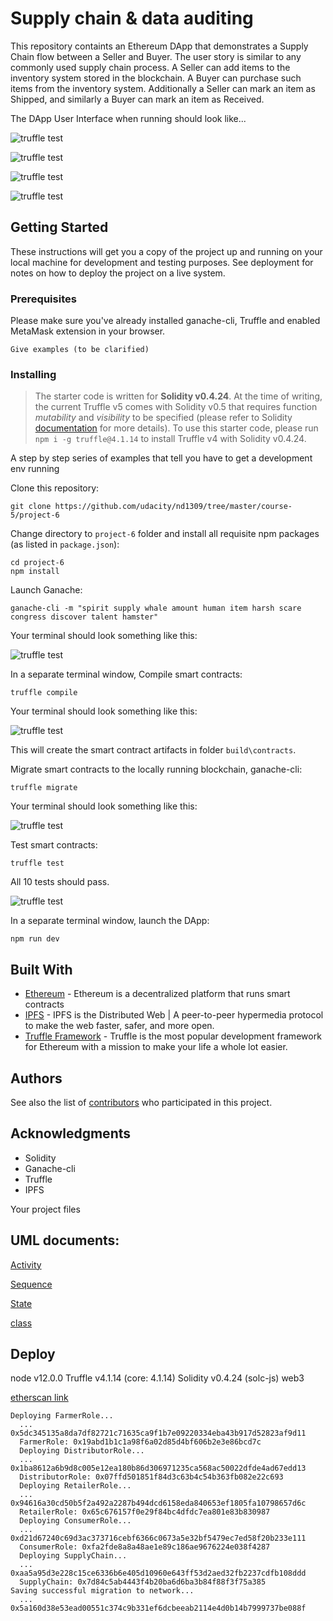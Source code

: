 # Supply chain & data auditing

This repository containts an Ethereum DApp that demonstrates a Supply Chain flow between a Seller and Buyer. The user story is similar to any commonly used supply chain process. A Seller can add items to the inventory system stored in the blockchain. A Buyer can purchase such items from the inventory system. Additionally a Seller can mark an item as Shipped, and similarly a Buyer can mark an item as Received.

The DApp User Interface when running should look like...

![truffle test](images/ftc_product_overview.png)

![truffle test](images/ftc_farm_details.png)

![truffle test](images/ftc_product_details.png)

![truffle test](images/ftc_transaction_history.png)


## Getting Started

These instructions will get you a copy of the project up and running on your local machine for development and testing purposes. See deployment for notes on how to deploy the project on a live system.

### Prerequisites

Please make sure you've already installed ganache-cli, Truffle and enabled MetaMask extension in your browser.

```
Give examples (to be clarified)
```

### Installing

> The starter code is written for **Solidity v0.4.24**. At the time of writing, the current Truffle v5 comes with Solidity v0.5 that requires function *mutability* and *visibility* to be specified (please refer to Solidity [documentation](https://docs.soliditylang.org/en/v0.5.0/050-breaking-changes.html) for more details). To use this starter code, please run `npm i -g truffle@4.1.14` to install Truffle v4 with Solidity v0.4.24. 

A step by step series of examples that tell you have to get a development env running

Clone this repository:

```
git clone https://github.com/udacity/nd1309/tree/master/course-5/project-6
```

Change directory to ```project-6``` folder and install all requisite npm packages (as listed in ```package.json```):

```
cd project-6
npm install
```

Launch Ganache:

```
ganache-cli -m "spirit supply whale amount human item harsh scare congress discover talent hamster"
```

Your terminal should look something like this:

![truffle test](images/ganache-cli.png)

In a separate terminal window, Compile smart contracts:

```
truffle compile
```

Your terminal should look something like this:

![truffle test](images/truffle_compile.png)

This will create the smart contract artifacts in folder ```build\contracts```.

Migrate smart contracts to the locally running blockchain, ganache-cli:

```
truffle migrate
```

Your terminal should look something like this:

![truffle test](images/truffle_migrate.png)

Test smart contracts:

```
truffle test
```

All 10 tests should pass.

![truffle test](images/truffle_test.png)

In a separate terminal window, launch the DApp:

```
npm run dev
```

## Built With

* [Ethereum](https://www.ethereum.org/) - Ethereum is a decentralized platform that runs smart contracts
* [IPFS](https://ipfs.io/) - IPFS is the Distributed Web | A peer-to-peer hypermedia protocol
to make the web faster, safer, and more open.
* [Truffle Framework](http://truffleframework.com/) - Truffle is the most popular development framework for Ethereum with a mission to make your life a whole lot easier.


## Authors

See also the list of [contributors](https://github.com/your/project/contributors.md) who participated in this project.

## Acknowledgments

* Solidity
* Ganache-cli
* Truffle
* IPFS

Your project files

## UML documents:

[Activity](./activity.png)

[Sequence](./sequence.png)

[State](./state.png)

[class](./project-6.svg)


## Deploy 
node  v12.0.0
Truffle v4.1.14 (core: 4.1.14)
Solidity v0.4.24 (solc-js)
web3

[etherscan link](https://rinkeby.etherscan.io/address/0x7d84c5ab4443f4b20ba6d6ba3b84f88f3f75a385#code)
```
Deploying FarmerRole...
  ... 0x5dc345135a8da7df82721c71635ca9f1b7e09220334eba43b917d52823af9d11
  FarmerRole: 0x19abd1b1c1a98f6a02d85d4bf606b2e3e86bcd7c
  Deploying DistributorRole...
  ... 0x1ba8612a6b9d8c005e12ea180b86d306971235ca568ac50022dfde4ad67edd13
  DistributorRole: 0x07ffd501851f84d3c63b4c54b363fb082e22c693
  Deploying RetailerRole...
  ... 0x94616a30cd50b5f2a492a2287b494dcd6158eda840653ef1805fa10798657d6c
  RetailerRole: 0x65c676157f0e29f84bc4dfdc7ea801e83b830987
  Deploying ConsumerRole...
  ... 0xd21d67240c69d3ac373716cebf6366c0673a5e32bf5479ec7ed58f20b233e111
  ConsumerRole: 0xfa2fde8a8a48ae1e89c186ae9676224e038f4287
  Deploying SupplyChain...
  ... 0xaa5a95d3e228c15ce6336b6e405d10960e643ff53d2aed32fb2237cdfb108ddd
  SupplyChain: 0x7d84c5ab4443f4b20ba6d6ba3b84f88f3f75a385
Saving successful migration to network...
  ... 0x5a160d38e53ead00551c374c9b331ef6dcbeeab2114e4d0b14b7999737be088f
```
